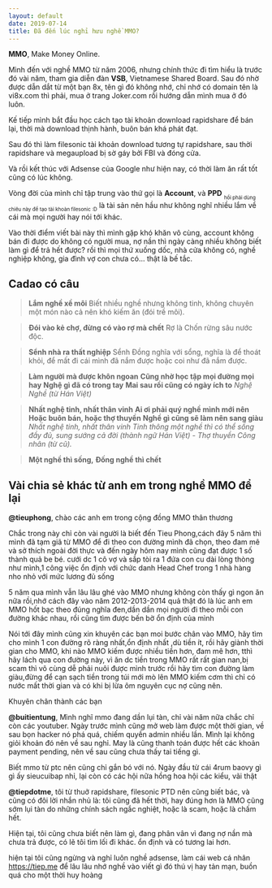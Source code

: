 ```yaml
---
layout: default
date: 2019-07-14
title: Đã đến lúc nghỉ hưu nghề MMO?
---
```


**MMO**, Make Money Online.

Mình đến với nghề MMO từ năm 2006, nhưng chính thức đi tìm hiểu là trước đó vài năm, tham gia diễn đàn **VSB**, Vietnamese Shared Board. Sau đó nhờ được dẫn dắt từ một bạn 8x, tên gì đó không nhớ, chỉ nhớ có domain tên là vi8x.com thì phải, mua ở trang Joker.com rồi hướng dẫn mình mua ở đó luôn.

Kế tiếp mình bắt đầu học cách tạo tài khoản download rapidshare để bán lại, thời mà download thịnh hành, buôn bán khá phát đạt.

Sau đó thì làm filesonic tài khoản download tương tự rapidshare, sau thời rapidshare và megaupload bị sờ gáy bởi FBI và đóng cửa.

Và rồi kết thúc với Adsense của Google như hiện nay, có thời làm ăn rất tốt cũng có lúc không.

Vòng đời của mình chỉ tập trung vào thứ gọi là **Account**, và **PPD** <sub><sub>hồi phải dùng chiêu này để tạo tài khoàn filesonic :D</sub></sub> là tài sản nên hầu như không nghĩ nhiều lắm về cái mà mọi người hay nói tới khác.

Vào thời điểm viết bài này thì mình gặp khó khăn vô cùng, account không bán đi được do không có người mua, nợ nần thì ngày càng nhiều không biết làm gì để trả hết được? rồi thì mọi thứ xuống dốc, nhà cửa không có, nghề nghiệp không, gia đình vợ con chưa có... thật là bế tắc.

## Cadao có câu

> **Lắm nghề xề môi** Biết nhiều nghề nhưng không tinh, không chuyên một món nào cả nên khó kiếm ăn (đói trề môi).

> **Đói vào kẻ chợ, đừng có vào rợ mà chết** Rợ là Chốn rừng sâu nước độc.

> **Sểnh nhà ra thất nghiệp** Sểnh Đồng nghĩa với sổng, nghĩa là để thoát khỏi, để mất đi cái mình đã nắm được hoặc coi như đã nắm được.

> **Làm người mà được khôn ngoan** 
> **Cũng nhờ học tập mọi đường mọi hay** 
> **Nghệ gì đã có trong tay** 
> **Mai sau rồi cũng có ngày ích to** 
*Nghệ Nghề (từ Hán Việt)*

> **Nhất nghệ tinh, nhất thân vinh** 
> **Ai ơi phải quý nghề mình mới nên** 
> **Hoặc buôn bán, hoặc thợ thuyền** 
> **Nghề gì cũng sẽ làm nên sang giàu** 
*Nhất nghệ tinh, nhất thân vinh Tinh thông một nghề thì có thể sống đầy đủ, sung sướng cả đời (thành ngữ Hán Việt) - Thợ thuyền Công nhân (từ cũ).*

> **Một nghề thì sống,**
> **Đống nghề thì chết**

## Vài chia sẻ khác từ anh em trong nghề MMO để lại

**@tieuphong**, chào các anh em trong cộng đồng MMO thân thương

Chắc trong này chỉ còn vài người là biết đến Tieu Phong,cách đây 5 năm thì mình đã tạm giã từ MMO để đi theo con đường mình đã chọn, theo đam mê và sở thích ngoài đời thực và đến ngày hôm nay mình cũng đạt được 1 số thành quả be bé. cưới dc 1 cô vợ và sắp tòi ra 1 đứa con cu dài lòng thòng như mình,1 công việc ổn định với chức danh Head Chef trong 1 nhà hàng nho nhỏ với mức lương đủ sống

5 năm qua mình vẫn lâu lâu ghé vào MMO nhưng không còn thấy gì ngon ăn nữa rồi,nhớ cách đây vào năm 2012-2013-2014 quả thật đó là lúc anh em MMO hốt bạc theo đúng nghĩa đen,dần dần mọi người đi theo mỗi con đường khác nhau, rồi cũng tìm được bến bờ ổn định của mình

Nói tới đây mình cũng xin khuyên các bạn moi bước chân vào MMO, hãy tìm cho mình 1 con đường rõ ràng nhất,ổn định nhất ,dù tiền ít, rồi hãy giành thời gian cho MMO, khi nào MMO kiếm được nhiều tiền hơn, đam mê hơn, tthì hãy lách qua con đường này, vì ăn dc tiền trong MMO rất rất gian nan,bị scam thì vô cùng dễ
phải nuôi được mình trước rồi hãy tìm con đường làm giàu,đừng để cạn sạch tiền trong túi mới mò lên MMO kiếm cơm thì chỉ có nước mất thời gian và có khi bị lừa ôm nguyên cục nợ cũng nên.

Khuyên chân thành các bạn

**@buitientung**, Mình nghĩ mmo đang dần lụi tàn, chỉ vài năm nữa chắc chỉ còn các youtuber. Ngày trước mình cũng mở web làm được một thời gian, về sau bọn hacker nó phá quá, chiếm quyền admin nhiều lần. Mình lại không giỏi khoản đó nên về sau nghỉ. May là cũng thanh toán được hết các khoản payment pending, nên về sau cũng chưa thấy tai tiếng gì. 

Biết mmo từ ptc nên cũng chỉ gắn bó với nó. Ngày đầu từ cái 4rum baovy gì gì ấy sieucuibap nhỉ, lại còn có các hội nữa hồng hoa hội các kiểu, vãi thật

**@tiepdotme**, tôi từ thuở rapidshare, filesonic PTD nên cũng biết bác, và cũng có đôi lời nhắn nhủ là: tôi cũng đã hết thời, hay đúng hơn là MMO cũng sớm lụi tàn do những chính sách ngắc nghiệt, hoặc là scam, hoặc là chấm hết.

Hiện tại, tôi cũng chưa biết nên làm gì, đang phân vân vì đang nợ nần mà chưa trả được, có lẽ tôi tìm lối đi khác. ổn định và có tương lai hơn.

hiện tại tôi cũng ngừng và nghỉ luôn nghề adsense, làm cái web cá nhân https://tiep.me để lâu lâu nhớ nghề vào viết gì đó thú vị hay tản mạn, buồn quá cho một thời huy hoàng

